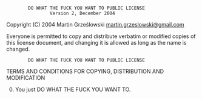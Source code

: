            DO WHAT THE FUCK YOU WANT TO PUBLIC LICENSE
                    Version 2, December 2004

 Copyright (C) 2004 Martin Grześlowski <martin.grzeslowski@gmail.com>

 Everyone is permitted to copy and distribute verbatim or modified
 copies of this license document, and changing it is allowed as long
 as the name is changed.

            DO WHAT THE FUCK YOU WANT TO PUBLIC LICENSE
   TERMS AND CONDITIONS FOR COPYING, DISTRIBUTION AND MODIFICATION

  0. You just DO WHAT THE FUCK YOU WANT TO.
